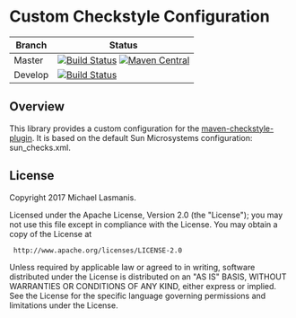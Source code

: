Custom Checkstyle Configuration
===============================

| Branch | Status |
| ------ | ------ |
|Master|[![Build Status](https://img.shields.io/travis/michaellasmanis/checkstyle-config/master.svg)](https://travis-ci.org/michaellasmanis/checkstyle-config/branches) [![Maven Central](https://maven-badges.herokuapp.com/maven-central/com.lasmanis/checkstyle-config/badge.svg?style=flat)](https://maven-badges.herokuapp.com/maven-central/com.lasmanis/checkstyle-config)|
|Develop|[![Build Status](https://img.shields.io/travis/michaellasmanis/checkstyle-config/develop.svg)](https://travis-ci.org/michaellasmanis/checkstyle-config/branches)|

Overview
--------

This library provides a custom configuration for the [maven-checkstyle-plugin](https://maven.apache.org/plugins/maven-checkstyle-plugin/).  It is based on the default Sun Microsystems configuration: sun_checks.xml.

License
-------

Copyright 2017 Michael Lasmanis.

Licensed under the Apache License, Version 2.0 (the "License");
you may not use this file except in compliance with the License.
You may obtain a copy of the License at

     http://www.apache.org/licenses/LICENSE-2.0

Unless required by applicable law or agreed to in writing, software
distributed under the License is distributed on an "AS IS" BASIS,
WITHOUT WARRANTIES OR CONDITIONS OF ANY KIND, either express or implied.
See the License for the specific language governing permissions and
limitations under the License.


